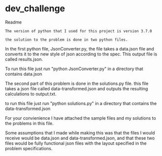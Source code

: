 # dev_challenge

Readme

	The version of python that I used for this project is version 3.7.0
	
	the solution to the problem is done in two python files.  

In the first python file, JsonConverter.py, the file takes a data.json file and converts it to the new style of json according to the spec.  This output file is called results.json.  

To run this file just run "python JsonConverter.py" in a directory that contains data.json

The second part of this problem is done in the solutions.py file.  this file takes a json file called data-transformed.json and outputs the resulting calculations to output.txt.  
	
to run this file just run "python solutions.py" in a directory that contains the data-transformed.json

For your convienience I have attached the sample files and my solutions to the problems in this file.


Some assumptions that I made while making this was that the files I would receive would be data.json and data-transformed.json, and that these two files would be fully functional json files with the layout specified in the problem specifications.
